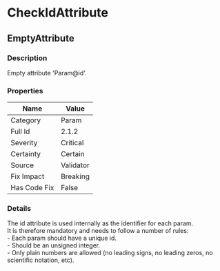 ﻿---  
uid: Validator_2_1_2  
---

# CheckIdAttribute

## EmptyAttribute

### Description

Empty attribute 'Param@id'.

### Properties

| Name         | Value     |
| ------------ | --------- |
| Category     | Param     |
| Full Id      | 2.1.2     |
| Severity     | Critical  |
| Certainty    | Certain   |
| Source       | Validator |
| Fix Impact   | Breaking  |
| Has Code Fix | False     |

### Details

The id attribute is used internally as the identifier for each param.  
It is therefore mandatory and needs to follow a number of rules:  
\- Each param should have a unique id.  
\- Should be an unsigned integer.  
\- Only plain numbers are allowed (no leading signs, no leading zeros, no scientific notation, etc).
